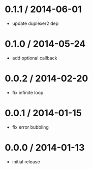 
0.1.1 / 2014-06-01
==================

 * update duplexer2 dep

0.1.0 / 2014-05-24
==================

 * add optional callback

0.0.2 / 2014-02-20
==================

 * fix infinite loop

0.0.1 / 2014-01-15
==================

* fix error bubbling

0.0.0 / 2014-01-13
==================

* initial release

